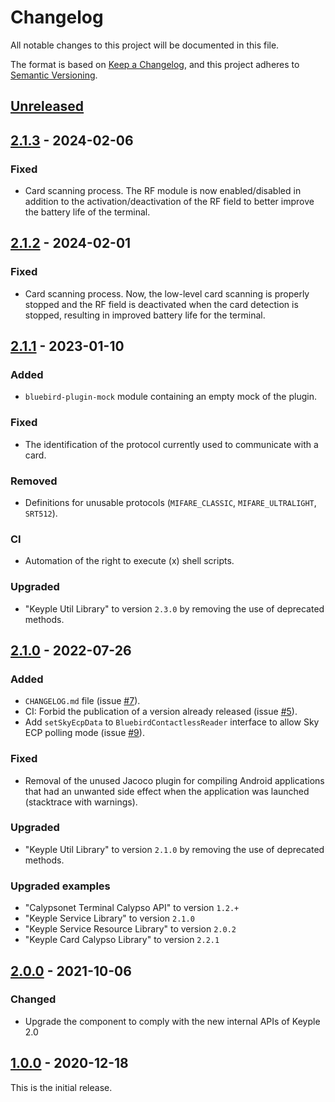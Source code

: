 # Changelog
All notable changes to this project will be documented in this file.

The format is based on [Keep a Changelog](https://keepachangelog.com/en/1.0.0/),
and this project adheres to [Semantic Versioning](https://semver.org/spec/v2.0.0.html).

## [Unreleased]

## [2.1.3] - 2024-02-06
### Fixed
- Card scanning process. The RF module is now enabled/disabled in addition to the 
  activation/deactivation of the RF field to better improve the battery life of the terminal.

## [2.1.2] - 2024-02-01
### Fixed
- Card scanning process. Now, the low-level card scanning is properly stopped and the RF field is 
  deactivated when the card detection is stopped, resulting in improved battery life for the 
  terminal. 

## [2.1.1] - 2023-01-10
### Added
- `bluebird-plugin-mock` module containing an empty mock of the plugin.
### Fixed
- The identification of the protocol currently used to communicate with a card.
### Removed
- Definitions for unusable protocols (`MIFARE_CLASSIC`, `MIFARE_ULTRALIGHT`, `SRT512`).
### CI
- Automation of the right to execute (x) shell scripts.
### Upgraded
- "Keyple Util Library" to version `2.3.0` by removing the use of deprecated methods.

## [2.1.0] - 2022-07-26
### Added
- `CHANGELOG.md` file (issue [#7]).
- CI: Forbid the publication of a version already released (issue [#5]).
- Add `setSkyEcpData` to `BluebirdContactlessReader` interface to allow Sky ECP polling mode (issue [#9]).
### Fixed
- Removal of the unused Jacoco plugin for compiling Android applications that had an unwanted side effect when the application was launched (stacktrace with warnings).
### Upgraded
- "Keyple Util Library" to version `2.1.0` by removing the use of deprecated methods.
### Upgraded examples
- "Calypsonet Terminal Calypso API" to version `1.2.+`
- "Keyple Service Library" to version `2.1.0`
- "Keyple Service Resource Library" to version `2.0.2`
- "Keyple Card Calypso Library" to version `2.2.1`

## [2.0.0] - 2021-10-06
### Changed
- Upgrade the component to comply with the new internal APIs of Keyple 2.0

## [1.0.0] - 2020-12-18
This is the initial release.

[unreleased]: https://github.com/calypsonet/keyple-plugin-cna-bluebird-specific-nfc-java-lib/compare/2.1.3...HEAD
[2.1.3]: https://github.com/calypsonet/keyple-plugin-cna-bluebird-specific-nfc-java-lib/compare/2.1.3...2.1.2
[2.1.2]: https://github.com/calypsonet/keyple-plugin-cna-bluebird-specific-nfc-java-lib/compare/2.1.1...2.1.2
[2.1.1]: https://github.com/calypsonet/keyple-plugin-cna-bluebird-specific-nfc-java-lib/compare/2.1.0...2.1.1
[2.1.0]: https://github.com/calypsonet/keyple-plugin-cna-bluebird-specific-nfc-java-lib/compare/2.0.0...2.1.0
[2.0.0]: https://github.com/calypsonet/keyple-plugin-cna-bluebird-specific-nfc-java-lib/compare/1.0.0...2.0.0
[1.0.0]: https://github.com/calypsonet/keyple-plugin-cna-bluebird-specific-nfc-java-lib/releases/tag/1.0.0

[#9]: https://github.com/calypsonet/keyple-plugin-cna-bluebird-specific-nfc-java-lib/issues/9
[#7]: https://github.com/calypsonet/keyple-plugin-cna-bluebird-specific-nfc-java-lib/issues/7
[#5]: https://github.com/calypsonet/keyple-plugin-cna-bluebird-specific-nfc-java-lib/issues/5